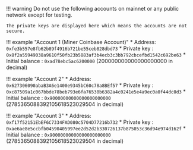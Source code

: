 !!! warning
    Do not use the following accounts on mainnet or any public network except for testing.

    The private keys are displayed here which means the accounts are not secure.

!!! example "Account 1 (Miner Coinbase Account)"
    * Address: `0xfe3b557e8fb62b89f4916b721be55ceb828dbd73`
    * Private key : `0x8f2a55949038a9610f50fb23b5883af3b4ecb3c3bb792cbcefbd1542c692be63`
    * Initial balance : `0xad78ebc5ac6200000` (200000000000000000000 in decimal)

!!! example "Account 2"
    * Address: `0x627306090abaB3A6e1400e9345bC60c78a8BEf57`
    * Private key : `0xc87509a1c067bbde78beb793e6fa76530b6382a4c0241e5e4a9ec0a0f44dc0d3`
    * Initial balance : `0x90000000000000000000000` (2785365088392105618523029504 in decimal)

!!! example "Account 3"
    * Address: `0xf17f52151EbEF6C7334FAD080c5704D77216b732`
    * Private key : `0xae6ae8e5ccbfb04590405997ee2d52d2b330726137b875053c36d94e974d162f`
    * Initial balance : `0x90000000000000000000000` (2785365088392105618523029504 in decimal)